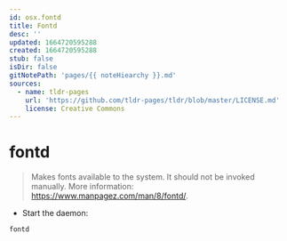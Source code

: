 ```yaml
---
id: osx.fontd
title: Fontd
desc: ''
updated: 1664720595288
created: 1664720595288
stub: false
isDir: false
gitNotePath: 'pages/{{ noteHiearchy }}.md'
sources:
  - name: tldr-pages
    url: 'https://github.com/tldr-pages/tldr/blob/master/LICENSE.md'
    license: Creative Commons
---
```

# fontd

> Makes fonts available to the system.
> It should not be invoked manually.
> More information: <https://www.manpagez.com/man/8/fontd/>.

- Start the daemon:

`fontd`

